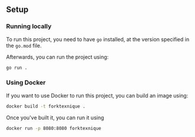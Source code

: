 
## Setup

### Running locally

To run this project, you need to have `go` installed, at the version specified in the `go.mod` file.

Afterwards, you can run the project using:

```bash
go run .
```

### Using Docker

If you want to use Docker to run this project, you can build an image using:

```bash
docker build -t forktexnique .
```

Once you've built it, you can run it using 

```bash
docker run -p 8080:8080 forktexnique
```
